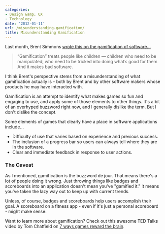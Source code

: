 ```yaml
---
categories:
- Design &amp; UX
- Technology
date: '2012-01-11'
url: /misunderstanding-gamification/
title: Misunderstanding Gamification
---
```


Last month, Brent Simmons <a href="http://inessential.com/2011/12/23/gamification_sucks">wrote this on the gamification of software...</a>

<blockquote>“Gamification” treats people like children — children who need to be manipulated, who need to be tricked into doing what’s good for them. And it makes bad software.</blockquote>

I think Brent's perspective stems from a misunderstanding of what gamification actually is - both by Brent and by other software makers whose products he may have interacted with.

Gamification is an attempt to identify what makes games so fun and engaging to use, and apply some of those elements to other things. It's a bit of an overhyped buzzword right now, and I generally dislike the term. But I don't dislike the concept.

Some elements of games that clearly have a place in software applications include...
<ul>
<li>Difficulty of use that varies based on experience and previous success.</li>
<li>The inclusion of a progress bar so users can always tell where they are in the software.</li>
<li>Clear and immediate feedback in response to user actions.</li>
</ul>

<h3>The Caveat</h3>

As I mentioned, gamification is the buzzword de jour. That means there's a lot of people doing it wrong. Just throwing things like badges and scoreboards into an application doesn't mean you've "gamified it." It means you've taken the lazy way out to keep up with current trends.

Unless, of course, badges and scoreboards help users accomplish their goal. A scoreboard on a fitness app - even if it's just a personal scoreboard - might make sense.

Want to learn more about gamification? Check out this awesome TED Talks video by Tom Chatfield on <a href="http://www.ted.com/talks/tom_chatfield_7_ways_games_reward_the_brain.html">7 ways games reward the brain</a>.